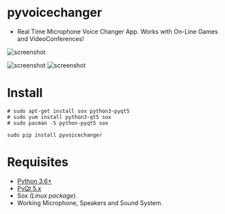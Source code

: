 pyvoicechanger
==============

- Real Time Microphone Voice Changer App. Works with On-Line Games and VideoConferences!

![screenshot](https://source.unsplash.com/DoA2duXyzRM/800x400 "Illustrative Photo by https://unsplash.com/@clemono2")

![screenshot](https://raw.githubusercontent.com/juancarlospaco/pyvoicechanger/master/temp.jpg)
![screenshot](https://raw.githubusercontent.com/juancarlospaco/pyvoicechanger/master/temp2.jpg)


# Install

```
# sudo apt-get install sox python3-pyqt5
# sudo yum install python3-qt5 sox
# sudo pacman -S python-pyqt5 sox

sudo pip install pyvoicechanger
```

# Requisites

- [Python 3.6+](https://www.python.org "Python Homepage")
- [PyQt 5.x](http://www.riverbankcomputing.co.uk/software/pyqt/download5 "PyQt5 Homepage")
- Sox *(Linux package)*.
- Working Microphone, Speakers and Sound System.
